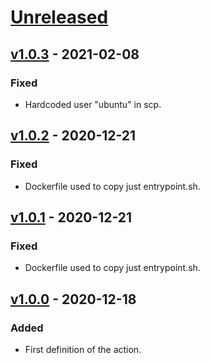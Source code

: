 # [Unreleased]


## [v1.0.3] - 2021-02-08

### Fixed
- Hardcoded user "ubuntu" in scp.

## [v1.0.2] - 2020-12-21

### Fixed
- Dockerfile used to copy just entrypoint.sh.

## [v1.0.1] - 2020-12-21

### Fixed
- Dockerfile used to copy just entrypoint.sh.

## [v1.0.0] - 2020-12-18

### Added
- First definition of the action.


[unreleased]: https://github.com/marcodallasanta/ssh-scp-deploy/compare/main...development
[v1.0.3]: https://github.com/underscore69/ssh-scp-deploy/tree/v1.0.3
[v1.0.2]: https://github.com/underscore69/ssh-scp-deploy/tree/v1.0.2
[v1.0.1]: https://github.com/underscore69/ssh-scp-deploy/tree/v1.0.1
[v1.0.0]: https://github.com/underscore69/ssh-scp-deploy/tree/v1.0.0